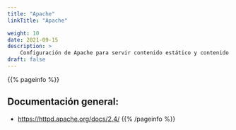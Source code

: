```yaml
---
title: "Apache"
linkTitle: "Apache"

weight: 10
date: 2021-09-15
description: >
    Configuración de Apache para servir contenido estático y contenido dinámico.
draft: false
--- 
```


{{% pageinfo %}}
## Documentación general:
* https://httpd.apache.org/docs/2.4/
{{% /pageinfo %}}

